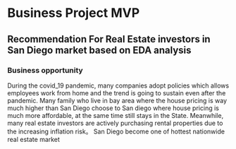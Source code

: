 # Business Project MVP
## Recommendation For Real Estate investors in San Diego market based on EDA analysis
### Business opportunity

During the covid_19 pandemic, many companies adopt policies which allows employees work from home and the trend is going to sustain even after the pandemic. Many family who live in bay area where the house pricing is way much higher than San Diego choose to San diego where house pricing is much more affordable, at the same time still stays in the State. Meanwhile, many real estate investors are actively purchasing rental properties due to the increasing inflation risk。 San Diego become one of hottest nationwide real estate market 
